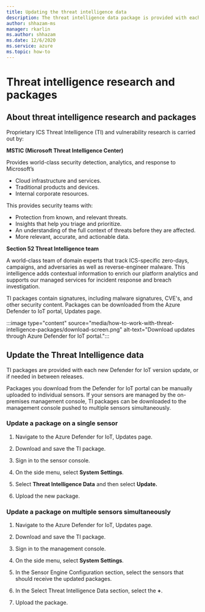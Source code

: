 ```yaml
---
title: Updating the threat intelligence data
description: The threat intelligence data package is provided with each new Defender for IoT version, or if needed in between releases.
author: shhazam-ms
manager: rkarlin
ms.author: shhazam
ms.date: 12/6/2020
ms.service: azure
ms.topic: how-to
---
```


# Threat intelligence research and packages

## About threat intelligence research and packages
Proprietary ICS Threat Intelligence (TI) and vulnerability research is carried out by:

**MSTIC (Microsoft Threat Intelligence Center)**

Provides world-class security detection, analytics, and response to Microsoft’s 
- Cloud infrastructure and services.
- Traditional products and devices.
- Internal corporate resources.

This provides security teams with:

- Protection from known, and relevant threats.
- Insights that help you triage and prioritize.
- An understanding of the full context of threats before they are affected.
- More relevant, accurate, and actionable data.


**Section 52 Threat Intelligence team**

A world-class team of domain experts that track ICS-specific zero-days, campaigns, and adversaries as well as reverse-engineer malware. This intelligence adds contextual information to enrich our platform analytics and supports our managed services for incident response and breach investigation.

TI packages contain signatures, including malware signatures, CVE's, and other security content. Packages can be downloaded from the Azure Defender to IoT portal, Updates page.

  :::image type="content" source="media/how-to-work-with-threat-intelligence-packages/download-screen.png" alt-text="Download updates through Azure Defender for IoT portal.":::

## Update the Threat Intelligence data

TI packages are provided with each new Defender for IoT version update, or if needed in between releases.

Packages you download from the Defender for IoT portal can be manually uploaded to individual sensors. If your sensors are managed by the on-premises management console, TI packages can be downloaded to the management console pushed to multiple sensors simultaneously.

### Update a package on a single sensor

1. Navigate to the Azure Defender for IoT, Updates page.

2. Download and save the TI package.

3. Sign in to the sensor console.

4. On the side menu, select **System Settings**.

5. Select **Threat Intelligence Data** and then select **Update.**

6. Upload the new package.

### Update a package on multiple sensors simultaneously

1. Navigate to the Azure Defender for IoT, Updates page.
2. Download and save the TI package.
3. Sign in to the management console.

4. On the side menu, select **System Settings**.

5. In the Sensor Engine Configuration section, select the sensors that should receive the updated packages.  

6. In the  Select Threat Intelligence Data section, select the **+**.

7. Upload the package.
